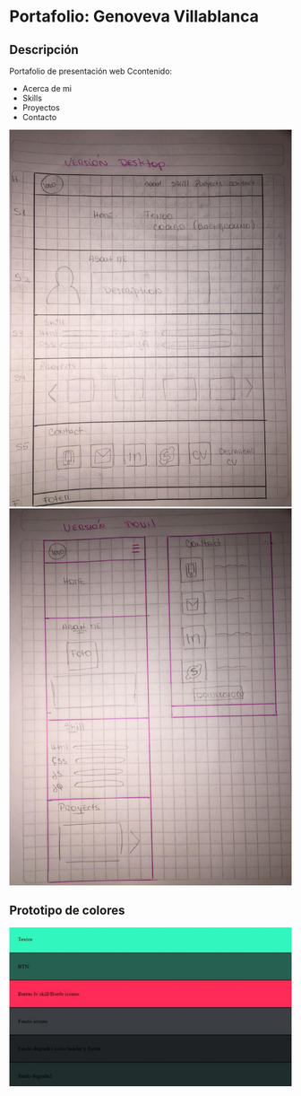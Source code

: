 # Portafolio: Genoveva Villablanca

## Descripción

Portafolio de presentación web
Ccontenido:

+ Acerca de mi
+ Skills
+ Proyectos
+ Contacto


![Prototipo web desktop](assets/img/desktop.jpg)
![Prototipo web movil](assets/img/movil.jpg)

## Prototipo de colores
![Paleta de colores](assets/img/paleta.jpg)

